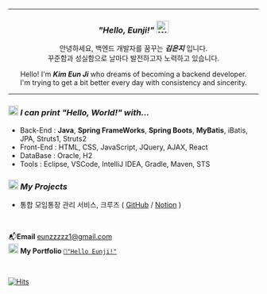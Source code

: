 ------

<div align="center">

### *"Hello, Eunji!"* <img src="https://raw.githubusercontent.com/Tarikul-Islam-Anik/Animated-Fluent-Emojis/master/Emojis/Hand%20gestures/Waving%20Hand%20Light%20Skin%20Tone.png" alt="Waving Hand Light Skin Tone" width="25" height="25" />

안녕하세요, 백엔드 개발자를 꿈꾸는 ***김은지*** 입니다.   
꾸준함과 성실함으로 날마다 발전하고자 노력하고 있습니다.

Hello! I'm ***Kim Eun Ji*** who dreams of becoming a backend developer.   
I'm trying to get a bit better every day with consistency and sincerity.

</div>

------


  
### <img src="https://raw.githubusercontent.com/Tarikul-Islam-Anik/Animated-Fluent-Emojis/master/Emojis/Hand%20gestures/Waving%20Hand%20Light%20Skin%20Tone.png" alt="Waving Hand Light Skin Tone" width="20" height="20" /> *I can print "Hello, World!" with...* 

- Back-End : **Java**, **Spring FrameWorks**, **Spring Boots**, **MyBatis**, iBatis, JPA, Struts1, Struts2
- Front-End : HTML, CSS, JavaScript, JQuery, AJAX, React
- DataBase : Oracle, H2
- Tools : Eclipse, VSCode, IntelliJ IDEA, Gradle, Maven, STS


### <img src="https://raw.githubusercontent.com/Tarikul-Islam-Anik/Animated-Fluent-Emojis/master/Emojis/Objects/Bookmark%20Tabs.png" alt="Bookmark Tabs" width="20" height="20" /> *My Projects*
- 통합 모임통장 관리 서비스, 크루즈 ( [GitHub](https://github.com/eunzzzzz1/projectCruise) / [Notion](https://eunzzzzz1.notion.site/444479d27bd3452c9639e3f1354c9994) )

<br>

📬**Email** eunzzzzz1@gmail.com<br>
<img src="https://raw.githubusercontent.com/Tarikul-Islam-Anik/Animated-Fluent-Emojis/master/Emojis/Hand%20gestures/Writing%20Hand%20Light%20Skin%20Tone.png" alt="Writing Hand Light Skin Tone" width="20" height="20" /> **My Portfolio** [`👋"Hello Eunji!"`](https://eunzzzzz1.notion.site/Hello-Eunji-1b8ac348fe9c44398b7d511d6ed414ae?pvs=4)   

<br>

[![Hits](https://hits.seeyoufarm.com/api/count/incr/badge.svg?url=https%3A%2F%2Fgithub.com%2Feunzzzzz1&count_bg=%23A2D5FF&title_bg=%23FFCBE2&icon=&icon_color=%23E7E7E7&title=hits%F0%9F%92%AB&edge_flat=true)](https://hits.seeyoufarm.com)
